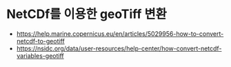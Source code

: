 # NetCDf를 이용한 geoTiff 변환
- https://help.marine.copernicus.eu/en/articles/5029956-how-to-convert-netcdf-to-geotiff
- https://nsidc.org/data/user-resources/help-center/how-convert-netcdf-variables-geotiff



